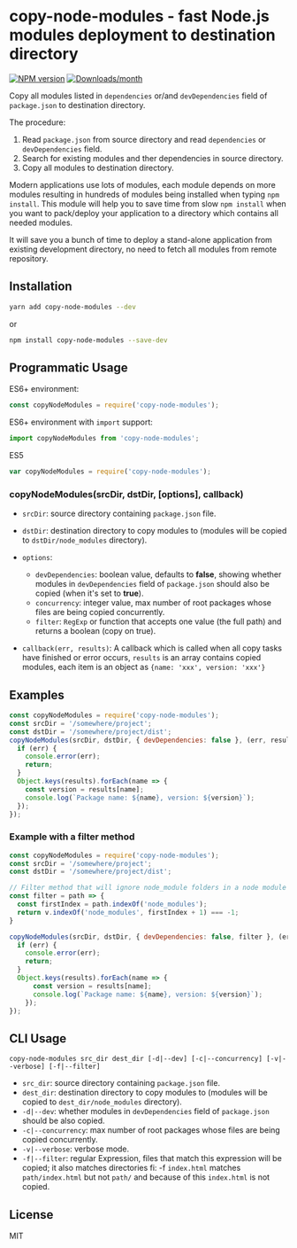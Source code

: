 # copy-node-modules - fast Node.js modules deployment to destination directory

[![NPM version](https://img.shields.io/npm/v/copy-node-modules.svg)](https://www.npmjs.com/package/copy-node-modules)
[![Downloads/month](https://img.shields.io/npm/dm/copy-node-modules.svg)](https://www.npmjs.com/package/copy-node-modules)

Copy all modules listed in `dependencies` or/and `devDependencies` field of `package.json` to destination directory. 

The procedure:

1. Read `package.json` from source directory and read `dependencies` or `devDependencies` field.
2. Search for existing modules and ther dependencies in source directory.
3. Copy all modules to destination directory.

Modern applications use lots of modules, each module depends on more modules resulting in hundreds of modules being installed when typing `npm install`. This module will help you to save time from slow `npm install` when you want to pack/deploy your application to a directory which contains all needed modules. 

It will save you a bunch of time to deploy a stand-alone application from existing development directory, no need to fetch all modules from remote repository.

## Installation

```bash
yarn add copy-node-modules --dev
```

or

```bash
npm install copy-node-modules --save-dev
```

## Programmatic Usage

ES6+ environment:

```javascript
const copyNodeModules = require('copy-node-modules');
```

ES6+ environment with `import` support:

```javascript
import copyNodeModules from 'copy-node-modules'; 
```

ES5

```javascript
var copyNodeModules = require('copy-node-modules');
```

### copyNodeModules(srcDir, dstDir, [options], callback)

* `srcDir`: source directory containing `package.json` file.
* `dstDir`: destination directory to copy modules to (modules will be copied to `dstDir/node_modules` directory).
* `options`:

  - `devDependencies`: boolean value, defaults to **false**, showing whether modules in `devDependencies` field of `package.json` should also be copied (when it's set to **true**).
  - `concurrency`: integer value, max number of root packages whose files are being copied concurrently.
  - `filter`: `RegExp` or function that accepts one value (the full path) and returns a boolean (copy on true).
  
* `callback(err, results)`: A callback which is called when all copy tasks have finished or error occurs, `results` is an array contains copied modules, each item is an object as `{name: 'xxx', version: 'xxx'}`

## Examples

```javascript
const copyNodeModules = require('copy-node-modules');
const srcDir = '/somewhere/project';
const dstDir = '/somewhere/project/dist';
copyNodeModules(srcDir, dstDir, { devDependencies: false }, (err, results) => {
  if (err) {
    console.error(err);
    return;
  }
  Object.keys(results).forEach(name => {
    const version = results[name];
    console.log(`Package name: ${name}, version: ${version}`);
  });
});
```

### Example with a filter method

```javascript
const copyNodeModules = require('copy-node-modules');
const srcDir = '/somewhere/project';
const dstDir = '/somewhere/project/dist';

// Filter method that will ignore node_module folders in a node module
const filter = path => {
  const firstIndex = path.indexOf('node_modules');
  return v.indexOf('node_modules', firstIndex + 1) === -1;
}

copyNodeModules(srcDir, dstDir, { devDependencies: false, filter }, (err, results) => {
  if (err) {
    console.error(err);
    return;
  }
  Object.keys(results).forEach(name => {
      const version = results[name];
      console.log(`Package name: ${name}, version: ${version}`);
    });
});
```

## CLI Usage

```
copy-node-modules src_dir dest_dir [-d|--dev] [-c|--concurrency] [-v|--verbose] [-f|--filter]
```

* `src_dir`: source directory containing `package.json` file.
* `dest_dir`: destination directory to copy modules to (modules will be copied to `dest_dir/node_modules` directory).
* `-d|--dev`: whether modules in `devDependencies` field of `package.json` should be also copied.
* `-c|--concurrency`: max number of root packages whose files are being copied concurrently.
* `-v|--verbose`: verbose mode.
* `-f|--filter`: regular Expression, files that match this expression will be copied; it also matches directories fi:
    -f `index.html` matches `path/index.html` but not `path/` and because of this `index.html` is not copied.

## License

MIT
